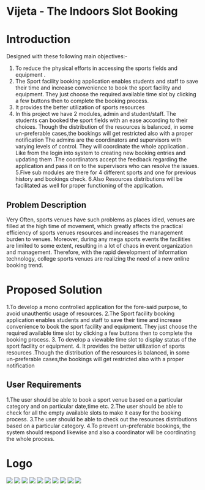 # Vijeta - The Indoors Slot Booking

# Introduction
Designed with these following main objectives:-
1. To reduce the physical efforts in accessing the sports fields and equipment .
2. The Sport facility booking application enables students and staff to save their time
and increase convenience to book the sport facility and equipment. They just choose
the required available time slot by clicking a few buttons then to complete the
booking process.
3. It provides the better utilization of sports resources
4. In this project we have 2 modules, admin and student/staff.
The students can booked the sport fields with an ease according to their choices. Though the
distribution of the resources is balanced, in some un-preferable cases,the bookings will get
restricted also with a proper notification The admins are the coordinators and supervisors with
varying levels of control. They will coordinate the whole application . Like from the login into
system to creating new booking entries and updating them .The coordinators accept the feedback
regarding the application and pass it on to the supervisors who can resolve the issues.
5.Five sub modules are there for 4 different sports and one for previous history and
bookings check.
6.Also Resources distributions will be facilitated as well for proper functioning of
the application.

## Problem Description
Very Often, sports venues have such problems as places idled, venues are filled at the high
time of movement, which greatly affects the practical efficiency of sports venues resources
and increases the management burden to venues.
Moreover, during any mega sports events the facilities are limited to some extent, resulting
in a lot of chaos in event organization and management. Therefore, with the rapid
development of information technology, college sports venues are realizing the need of a
new online booking trend.


# Proposed Solution
1.To develop a mono controlled application for the fore-said purpose, to avoid unauthentic usage of resources. 
2.The Sport facility booking application enables students and staff to save their time and increase convenience to book the sport facility and equipment. They just choose the required available time slot by clicking a few buttons then to complete the booking process.
3. To develop a viewable time slot to display status of the sport facility or equipment.
4. It provides the better utilization of sports resources .Though the distribution of the resources is balanced, in some un-preferable cases,the bookings will get restricted also with a proper notification


##  User Requirements
1.The user should be able to book a sport venue based on a particular category and on particular date,time etc.
2.The user should be able to check for all the empty available slots to make it easy for the booking process.
3.The user should be able to check out the resources distributions based on a particular category.
4.To prevent un-preferable bookings, the system should respond likewise and also a
coordinator will be coordinating the whole process.

# Logo
<img src="https://github.com/5ilenceSeeker/Vijeta---The-Indoors-Slot-Booking/blob/main/img/logo_.png" />
<img src="https://github.com/5ilenceSeeker/Vijeta---The-Indoors-Slot-Booking/blob/main/img/13.png" />
<img src="https://github.com/5ilenceSeeker/Vijeta---The-Indoors-Slot-Booking/blob/main/img/14.png" />
<img src="https://github.com/5ilenceSeeker/Vijeta---The-Indoors-Slot-Booking/blob/main/img/15.png" />
<img src="https://github.com/5ilenceSeeker/Vijeta---The-Indoors-Slot-Booking/blob/main/img/17.png" />
<img src="https://github.com/5ilenceSeeker/Vijeta---The-Indoors-Slot-Booking/blob/main/img/18.png" />
<img src="https://github.com/5ilenceSeeker/Vijeta---The-Indoors-Slot-Booking/blob/main/img/19.png" />
<img src="https://github.com/5ilenceSeeker/Vijeta---The-Indoors-Slot-Booking/blob/main/img/20.png" />
<img src="https://github.com/5ilenceSeeker/Vijeta---The-Indoors-Slot-Booking/blob/main/img/21.png" />
<img src="https://github.com/5ilenceSeeker/Vijeta---The-Indoors-Slot-Booking/blob/main/img/22.png" />

